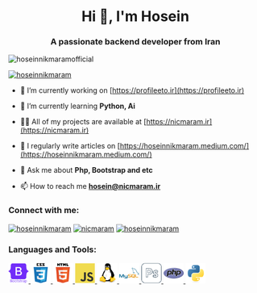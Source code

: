 <h1 align="center">Hi 👋, I'm Hosein</h1>
<h3 align="center">A passionate backend developer from Iran</h3>

<p align="left"> <img src="https://komarev.com/ghpvc/?username=hoseinnikmaramofficial&label=Profile%20views&color=0e75b6&style=flat" alt="hoseinnikmaramofficial" /> </p>

<p align="left"> <a href="https://twitter.com/hoseinnikmaram" target="blank"><img src="https://img.shields.io/twitter/follow/hoseinnikmaram?logo=twitter&style=for-the-badge" alt="hoseinnikmaram" /></a> </p>

- 🔭 I’m currently working on [https://profileeto.ir](https://profileeto.ir)

- 🌱 I’m currently learning **Python, Ai**

- 👨‍💻 All of my projects are available at [https://nicmaram.ir](https://nicmaram.ir)

- 📝 I regularly write articles on [https://hoseinnikmaram.medium.com/](https://hoseinnikmaram.medium.com/)

- 💬 Ask me about **Php, Bootstrap and etc**

- 📫 How to reach me **hosein@nicmaram.ir**

<h3 align="left">Connect with me:</h3>
<p align="left">
<a href="https://twitter.com/hoseinnikmaram" target="blank"><img align="center" src="https://raw.githubusercontent.com/rahuldkjain/github-profile-readme-generator/master/src/images/icons/Social/twitter.svg" alt="hoseinnikmaram" height="30" width="40" /></a>
<a href="https://instagram.com/nicmaram" target="blank"><img align="center" src="https://raw.githubusercontent.com/rahuldkjain/github-profile-readme-generator/master/src/images/icons/Social/instagram.svg" alt="nicmaram" height="30" width="40" /></a>
<a href="https://medium.com/hoseinnikmaram" target="blank"><img align="center" src="https://raw.githubusercontent.com/rahuldkjain/github-profile-readme-generator/master/src/images/icons/Social/medium.svg" alt="hoseinnikmaram" height="30" width="40" /></a>
</p>

<h3 align="left">Languages and Tools:</h3>
<p align="left"> <a href="https://getbootstrap.com" target="_blank" rel="noreferrer"> <img src="https://raw.githubusercontent.com/devicons/devicon/master/icons/bootstrap/bootstrap-plain-wordmark.svg" alt="bootstrap" width="40" height="40"/> </a> <a href="https://www.w3schools.com/css/" target="_blank" rel="noreferrer"> <img src="https://raw.githubusercontent.com/devicons/devicon/master/icons/css3/css3-original-wordmark.svg" alt="css3" width="40" height="40"/> </a> <a href="https://www.w3.org/html/" target="_blank" rel="noreferrer"> <img src="https://raw.githubusercontent.com/devicons/devicon/master/icons/html5/html5-original-wordmark.svg" alt="html5" width="40" height="40"/> </a> <a href="https://developer.mozilla.org/en-US/docs/Web/JavaScript" target="_blank" rel="noreferrer"> <img src="https://raw.githubusercontent.com/devicons/devicon/master/icons/javascript/javascript-original.svg" alt="javascript" width="40" height="40"/> </a> <a href="https://www.linux.org/" target="_blank" rel="noreferrer"> <img src="https://raw.githubusercontent.com/devicons/devicon/master/icons/linux/linux-original.svg" alt="linux" width="40" height="40"/> </a> <a href="https://www.mysql.com/" target="_blank" rel="noreferrer"> <img src="https://raw.githubusercontent.com/devicons/devicon/master/icons/mysql/mysql-original-wordmark.svg" alt="mysql" width="40" height="40"/> </a> <a href="https://www.photoshop.com/en" target="_blank" rel="noreferrer"> <img src="https://raw.githubusercontent.com/devicons/devicon/master/icons/photoshop/photoshop-line.svg" alt="photoshop" width="40" height="40"/> </a> <a href="https://www.php.net" target="_blank" rel="noreferrer"> <img src="https://raw.githubusercontent.com/devicons/devicon/master/icons/php/php-original.svg" alt="php" width="40" height="40"/> </a> <a href="https://www.python.org" target="_blank" rel="noreferrer"> <img src="https://raw.githubusercontent.com/devicons/devicon/master/icons/python/python-original.svg" alt="python" width="40" height="40"/> </a> </p>
